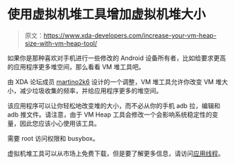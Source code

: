 # 使用虚拟机堆工具增加虚拟机堆大小

> 原文：<https://www.xda-developers.com/increase-your-vm-heap-size-with-vm-heap-tool/>

如果你是那种喜欢对手机进行一些修改的 Android 设备所有者，比如给要求更高的应用程序更多堆空间，那么看看 VM 堆工具吧。

由 XDA 论坛成员 [martino2k6](http://forum.xda-developers.com/member.php?u=1931045) 设计的一个调整，VM 堆工具允许你改变 VM 堆大小，减少垃圾收集的频率，并给应用程序更多的堆空间。

该应用程序可以让你轻松地改变堆的大小，而不必从你的手机 adb 拉，编辑和 adb 推文件。请注意，由于 VM Heap 工具会修改一个会影响系统稳定性的变量，因此您应该小心使用该工具。

需要 root 访问权限和 busybox。

虚拟机堆工具可以从市场上免费下载，但是要了解更多信息，请访问[应用线程](http://forum.xda-developers.com/showthread.php?t=803470)。